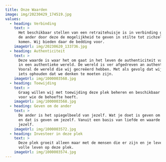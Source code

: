 ```yaml
---
title: Onze Waarden
image: img/20230429_174519.jpg
values:
  - heading: Verbinding
    text: >
      Het beschikbaar stellen van een retraitehuisje is in verbinding gaan met
      de ander door deze de mogelijkheid te geven in stilte tot zichzelf te
      komen. Wij bieden daar de bedding voor.
    imageUrl: img/20230620_133736.jpg
  - heading: Authenticiteit
    text: >
      Deze waarde is waar het om gaat in het leven de authenticiteit van jezelf
      in een authentieke wereld. De wereld is ver afgedreven an authenticiteit.
      Vooral de wereld die wij gecreëerd hebben. Met als gevolg dat wij zelf ook
      iets ophouden dat we denken te moeten zijn.
    imageUrl: img/1000003568.jpg
  - heading: Toewijding
    text: >
      Graag willen wij met toewijding deze plek beheren en beschikbaar stellen
      voor wie de behoefte heeft.
    imageUrl: img/1000003568.jpg
  - heading: Geven om de ander
    text: >
      De ander is het spiegelbeeld van jezelf. Wat je doet is geven om de ander
      en dat is geven om jezelf. Vanuit een basis van liefde en waarde voor
      jezelf.
    imageUrl: img/1000003572.jpg
  - heading: Investeer in deze plek
    text: >
      Deze plek groeit alleen maar met de mensen die er zijn en je leven ten
      volle leven op deze plek.
    imageUrl: img/1000003574.jpg
---
```

